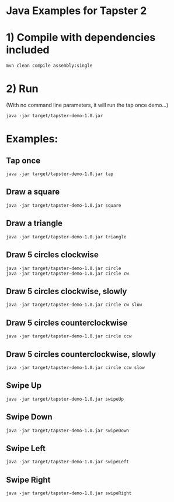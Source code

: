 # Java Examples for Tapster 2

# 1) Compile with dependencies included
    mvn clean compile assembly:single

# 2) Run
(With no command line parameters, it will run the tap once demo...)

    java -jar target/tapster-demo-1.0.jar

# Examples:

## Tap once
    java -jar target/tapster-demo-1.0.jar tap

## Draw a square
    java -jar target/tapster-demo-1.0.jar square

## Draw a triangle
    java -jar target/tapster-demo-1.0.jar triangle

## Draw 5 circles clockwise
    java -jar target/tapster-demo-1.0.jar circle
    java -jar target/tapster-demo-1.0.jar circle cw

## Draw 5 circles clockwise, slowly
    java -jar target/tapster-demo-1.0.jar circle cw slow

## Draw 5 circles counterclockwise
    java -jar target/tapster-demo-1.0.jar circle ccw

## Draw 5 circles counterclockwise, slowly
    java -jar target/tapster-demo-1.0.jar circle ccw slow

## Swipe Up
    java -jar target/tapster-demo-1.0.jar swipeUp

## Swipe Down
    java -jar target/tapster-demo-1.0.jar swipeDown

## Swipe Left
    java -jar target/tapster-demo-1.0.jar swipeLeft

## Swipe Right
    java -jar target/tapster-demo-1.0.jar swipeRight

